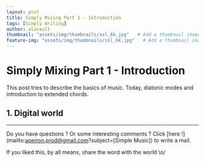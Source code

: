 ```yaml
---
layout: post
title: Simply Mixing Part 1 - Introduction
tags: [Simply Writing]
author: alavault
thumbnail: "assets/img/thumbnails/ssl_6k.jpg"   # Add a thumbnail image on blog view
feature-img: "assets/img/thumbnails/ssl_6k.jpg"   # Add a thumbnail image on blog view
---
```


# Simply Mixing Part 1 - Introduction

This post tries to describe the basics of music. Today, diatonic modes and introduction to extended chords.

## 1. Digital world

---

Do you have questions ? Or some interesting comments ? Click [here !](mailto:apeiron.prod@gmail.com?subject=[Simple Music]) to write a mail.

If you liked this, by all means, share the word with the world \o/


